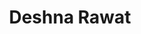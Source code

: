 ---
title: Deshna Rawat
biosmall: "Deshna is a 2022 batch student of Government Medical College, Ratlam"
biolarge: 
avatar: f
twitter: 
instagram:
---